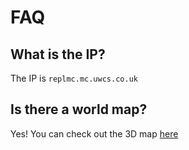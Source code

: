 # FAQ

## What is the IP?

The IP is `replmc.mc.uwcs.co.uk`

## Is there a world map?

Yes! You can check out the 3D map [here](https://replmc.mc.uwcs.co.uk)